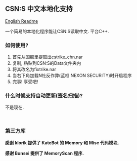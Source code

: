 ## CSN:S 中文本地化支持

[English Readme](./README_EN.md)

一个简易的本地化程序能让CSN:S读取中文. 平台C++.

### 如何使用?
1. 首先从国服里提取出cstrike_chn.nar
2. 复制, 粘贴到CSN:S的Data文件夹内
3. 将其改名为fixtrike.nar
4. 当右下角加载N社反作弊(蓝框 NEXON SECURITY)时开启程序
5. 完事! 享受吧!

### 什么时候支持自动更新(签名扫描)?
不是现在.

‮

### 第三方库

**感谢 klorik 提供了 KateBot 的 Memory 和 Misc 代码模块.**

**感谢 Bunsei 提供了 MemoryScan 程序.**
